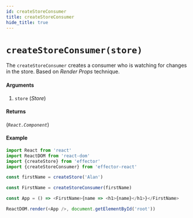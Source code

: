 ```yaml
---
id: createStoreConsumer
title: createStoreConsumer
hide_title: true
---
```


# `createStoreConsumer(store)`

The `createStoreConsumer` creates a consumer who is watching for changes in the store. Based on _Render Props_ technique.

#### Arguments

1. `store` (_Store_)

#### Returns

(_`React.Component`_)

#### Example

```js try
import React from 'react'
import ReactDOM from 'react-dom'
import {createStore} from 'effector'
import {createStoreConsumer} from 'effector-react'

const firstName = createStore('Alan')

const FirstName = createStoreConsumer(firstName)

const App = () => <FirstName>{name => <h1>{name}</h1>}</FirstName>

ReactDOM.render(<App />, document.getElementById('root'))
```
